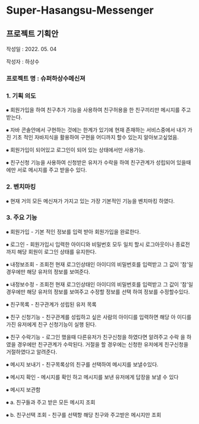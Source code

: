 # Super-Hasangsu-Messenger

## 프로젝트 기획안

작성일 : 2022. 05. 04

작성자 : 하상수

### 프로젝트 명 : 슈퍼하상수메신져



### 1.	기획 의도 



  ⦁	회원가입을 하여 친구추가 기능을 사용하여 친구허용을 한 친구끼리만 메시지를 주고받는다.


⦁	자바 콘솔안에서 구현하는 것에는 한계가 있기에 현재 존재하는 서비스중에서 내가 가진 기초
  적인 자바지식을 활용하여 구현을 어디까지 할수 있는지 알아보고싶었음.
 

⦁	회원가입이 되어있고 로그인이 되어 있는 상태에서만 사용가능.


⦁	친구신청 기능을 사용하여 신청받은 유저가 수락을 하여 친구관계가 성립되어 있을때에만 서로 
  메시지를 주고 받을수 있다.



### 2.	벤치마킹 



⦁	현재 거의 모든 메신져가 가지고 있는 가장 기본적인 기능을 벤치마킹 하였다.



### 3.	주요 기능



⦁	회원가입 - 기본 적인 정보를 입력 받아 회원가입을 완료한다.

⦁	로그인 - 회원가입시 입력한 아이디와 비밀번호 모두 일치 할시 로그아웃이나
          종료전까지 해당 회원이 로그인 상태를 유지한다.
          
⦁	내정보조회 - 조회전 현재 로그인상태인 아이디의 비밀번호를 입력받고 그 값이
             '참'일 경우에만 해당 유저의 정보를 보여준다.
             
⦁	내정보수정 - 조회전 현재 로그인상태인 아이디의 비밀번호를 입력받고 그 값이
              '참'일 경우에만 해당 유저의 정보를 보여주고 수정할 정보를 선택
               하여 정보를 수정할수있다.
               
⦁	친구목록 - 친구관계가 성립된 유저 목록

⦁	친구 신청기능 - 친구관계를  성립하고 싶은 사람의 아이디를 입력하면 해당 아
                 이디를 가진 유저에게 친구 신청기능이 실행 된다.
                 
⦁	친구 수락기능 - 로그인 했을때 다른유저가 친구신청을 하였다면 알려주고 수락
                을 하였을 경우에만 친구관계가 수락된다. 거절을 할 경우에는
                 신청한 유저에게 친구신청을 거절하였다고 알려준다.   
                 
⦁	메시지 보내기 - 친구목록상의 친구를 선택하여 메시지를 보낼수있다.

⦁	메시지 확인 - 메시지를 확인 하고 메시지를 보낸 유저에게 답장을 보낼 수 있다

⦁	메시지 보관함 


⦁			a. 친구들과 주고 받은 모든 메시지 조회


⦁			b. 친구선택 조회 - 친구를 선택항 해당 친구와 주고받은 메시지만 조회
 

